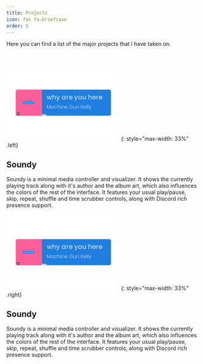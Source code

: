 ```yaml
---
title: Projects
icon: fas fa-briefcase
order: 5
---
```


Here you can find a list of the major projects that I have taken on.

<br>

![Soundy preview](https://github.com/Willy-JL/Soundy/raw/main/.github/images/WhyAreYouHere.png){: style="max-width: 33%" .left}
## Soundy
Soundy is a minimal media controller and visualizer. It shows the currently playing track along with it's author and the album art, which also influences the colors of the rest of the interface. It features your usual play/pause, skip, repeat, shuffle and time scrubber controls, along with Discord rich presence support.
<br>

![Soundy preview](https://github.com/Willy-JL/Soundy/raw/main/.github/images/WhyAreYouHere.png){: style="max-width: 33%" .right}
## Soundy
Soundy is a minimal media controller and visualizer. It shows the currently playing track along with it's author and the album art, which also influences the colors of the rest of the interface. It features your usual play/pause, skip, repeat, shuffle and time scrubber controls, along with Discord rich presence support.
